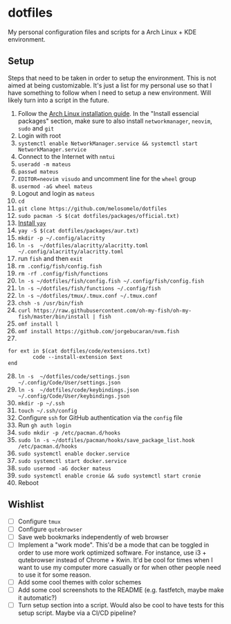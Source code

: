 # dotfiles

My personal configuration files and scripts for a Arch Linux + KDE environment.

## Setup

Steps that need to be taken in order to setup the environment. This is not aimed at being customizable.
It's just a list for my personal use so that I have something to follow when I need to setup a new environment.
Will likely turn into a script in the future.

1. Follow the [Arch Linux installation guide](https://wiki.archlinux.org/title/Installation_guide).
   In the "Install essencial packages" section, make sure to also install `networkmanager`, `neovim`, `sudo` and `git`
2. Login with root
3. `systemctl enable NetworkManager.service && systemctl start NetworkManager.service`
4. Connect to the Internet with `nmtui`
5. `useradd -m mateus`
6. `passwd mateus`
7. `EDITOR=neovim visudo` and uncomment line for the `wheel` group
8. `usermod -aG wheel mateus`
9. Logout and login as `mateus`
10. `cd`
11. `git clone https://github.com/melosomelo/dotfiles`
12. `sudo pacman -S $(cat dotfiles/packages/official.txt)`
13. [Install `yay`](https://github.com/Jguer/yay?tab=readme-ov-file#installation)
14. `yay -S $(cat dotfiles/packages/aur.txt)`
15. `mkdir -p ~/.config/alacritty`
16. `ln -s  ~/dotfiles/alacritty/alacritty.toml ~/.config/alacritty/alacritty.toml`
17. run `fish` and then `exit`
18. `rm .config/fish/config.fish`
19. `rm -rf .config/fish/functions`
20. `ln -s ~/dotfiles/fish/config.fish ~/.config/fish/config.fish`
21. `ln -s ~/dotfiles/fish/functions ~/.config/fish`
22. `ln -s ~/dotfiles/tmux/.tmux.conf ~/.tmux.conf`
23. `chsh -s /usr/bin/fish`
24. `curl https://raw.githubusercontent.com/oh-my-fish/oh-my-fish/master/bin/install | fish`
25. `omf install l`
26. `omf install https://github.com/jorgebucaran/nvm.fish`
27.

```
for ext in $(cat dotfiles/code/extensions.txt)
        code --install-extension $ext
end
```

28. `ln -s  ~/dotfiles/code/settings.json ~/.config/Code/User/settings.json`
29. `ln -s  ~/dotfiles/code/keybindings.json ~/.config/Code/User/keybindings.json`
30. `mkdir -p ~/.ssh`
31. `touch ~/.ssh/config`
32. Configure `ssh` for GitHub authentication via the `config` file
33. Run `gh auth login`
34. `sudo mkdir -p /etc/pacman.d/hooks`
35. `sudo ln -s ~/dotfiles/pacman/hooks/save_package_list.hook /etc/pacman.d/hooks`
36. `sudo systemctl enable docker.service`
37. `sudo systemctl start docker.service`
38. `sudo usermod -aG docker mateus`
39. `sudo systemctl enable cronie && sudo systemctl start cronie`
40. Reboot

## Wishlist

- [ ] Configure `tmux`
- [ ] Configure `qutebrowser`
- [ ] Save web bookmarks independently of web browser
- [ ] Implement a "work mode". This'd be a mode that can be toggled in order to use more work optimized software.
      For instance, use i3 + qutebrowser instead of Chrome + Kwin. It'd be cool for times when I want to use my computer more
      casually or for when other people need to use it for some reason.
- [ ] Add some cool themes with color schemes
- [ ] Add some cool screenshots to the README (e.g. fastfetch, maybe make it automatic?)
- [ ] Turn setup section into a script. Would also be cool to have tests for this setup script. Maybe via a CI/CD pipeline?
